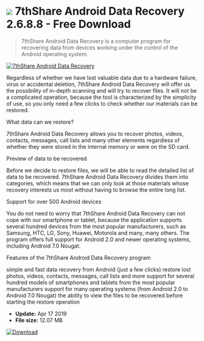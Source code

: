 # ![](https://cdn.softexe.net/static/icon/c/7thshare-android-data-recovery-8440.gif) 7thShare Android Data Recovery 2.6.8.8 - Free Download

> 7thShare Android Data Recovery is a computer program for recovering data from devices working under the control of the Android operating system.

[![7thShare Android Data Recovery](https://gallery.dpcdn.pl/imgc/Tools/90828/g_-_420x350_1.5_-_x07233772-60f3-4157-a8be-5f2a3d96c1a1.jpg)](https://softexe.net/win/disks-files/data-recovery/7thshare-android-data-recovery:hddR.html)

Regardless of whether we have lost valuable data due to a hardware failure, virus or accidental deletion, 7thShare Android Data Recovery will offer us the possibility of in-depth scanning and will try to recover files. It will not be a complicated operation, because the tool is characterized by the simplicity of use, so you only need a few clicks to check whether our materials can be restored.
 
 What data can we restore?
 
 7thShare Android Data Recovery allows you to recover photos, videos, contacts, messages, call lists and many other elements regardless of whether they were stored in the internal memory or were on the SD card.
 
 Preview of data to be recovered
 
 Before we decide to restore files, we will be able to read the detailed list of data to be recovered. 7thShare Android Data Recovery divides them into categories, which means that we can only look at those materials whose recovery interests us most without having to browse the entire long list.
 
 Support for over 500 Android devices
 
 You do not need to worry that 7thShare Android Data Recovery can not cope with our smartphone or tablet, because the application supports several hundred devices from the most popular manufacturers, such as Samsung, HTC, LG, Sony, Huawei, Motorola and many, many others. The program offers full support for Android 2.0 and newer operating systems, including Android 7.0 Nougat.
 
 Features of the 7thShare Android Data Recovery program
 
 simple and fast data recovery from Android (just a few clicks)
 restore lost photos, videos, contacts, messages, call lists and more
 support for several hundred models of smartphones and tablets from the most popular manufacturers
 support for many operating systems (from Android 2.0 to Android 7.0 Nougat)
 the ability to view the files to be recovered before starting the restore operation


- **Update:** Apr 17 2019
- **File size:** 12.07 MB

[![Download](https://cdn.softexe.net/static/img/download.png)](https://softexe.net/win/disks-files/data-recovery/7thshare-android-data-recovery:hddR.html)

